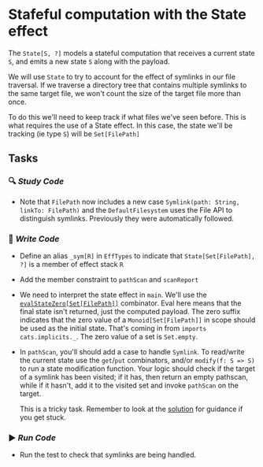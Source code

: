 # Stafeful computation with the State effect

The `State[S, ?]` models a stateful computation that receives a current state `S`, and emits a new state `S` along with
the payload.

We will use `State` to try to account for the effect of symlinks in our file traversal. If we traverse a directory tree
that contains multiple symlinks to the same target file, we won't count the size of the target file more than once.

To do this we'll need to keep track if what files we've seen before. This is what requires the use of a State effect.
In this case, the state we'll be tracking (ie type `S`) will be `Set[FilePath]`


## Tasks

### :mag: _Study Code_

   - Note that `FilePath` now includes a new case `Symlink(path: String, linkTo: FilePath)` and the `DefaultFilesystem` uses the
   File API to distinguish symlinks. Previously they were automatically followed.


### :pencil: _Write Code_

- Define an alias `_sym[R]` in `EffTypes` to indicate that `State[Set[FilePath], ?]` is a member of effect stack `R`

- Add the member constraint to `pathScan` and `scanReport`

- We need to interpret the state effect in `main`. We'll use the
[`evalStateZero[Set[FilePath]]`](https://github.com/atnos-org/eff/blob/4d289be/shared/src/main/scala/org/atnos/eff/syntax/state.scala#L28)
 combinator. Eval here means
that the final state isn't returned, just the computed payload. The zero suffix indicates that the zero value of a
`Monoid[Set[FilePath]]` in scope should be used as the initial state. That's coming in from `imports cats.implicits._`.
The zero value of a set is `Set.empty`.

- In `pathScan`, you'll should add a case to handle `Symlink`. To read/write the current state use the `get`/`put` combinators,
and/or `modify(f: S => S)` to run a state modification function. Your logic should check if the target of a symlink has been
visited; if it has, then return an empty pathscan, while if it hasn't, add it to the visited set and invoke `pathScan` on the target.

   This is a tricky task. Remember to look at the [solution](../solutionExerciseState/src/main/scala/scan/Scanner.scala)
   for guidance if you get stuck.

### :arrow_forward: _Run Code_

- Run the test to check that symlinks are being handled.








